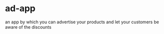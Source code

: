 # ad-app
an app by which you can advertise your products and let your customers be aware of the discounts
